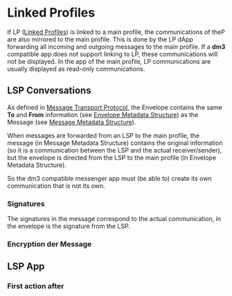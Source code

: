 # Linked Profiles

If LP ([Linked Profiles](lsp-overview.md)) is linked to a main profile, the communications of theP are also mirrored to the main profile. This is done by the LP dApp forwarding all incoming and outgoing messages to the main profile.
If a **dm3** compatible app does not support linking to LP, these communications will not be displayed. In the app of the main profile, LP communications are usually displayed as read-only communications.

## LSP Conversations

As defined in [Message Transport Protocol](../message-transport/mtp-transport.md#encryption-envelope-data-structure), the Envelope contains the same **To** and **From** information (see [Envelope Metadata Structure](../message-transport/mtp-transport.md#envelope-metadata-structure)) as the Message (see [Message Metadata Structure](../message-transport/mtp-transport.md#message-metadata-structure)).

When messages are forwarded from an LSP to the main profile, the message (in Message Metadata Structure) contains the original information (so it is a communication between the LSP and the actual receiver/sender), but the envelope is directed from the LSP to the main profile (in Envelope Metadata Structure).

So the dm3 compatible messenger app must (be able to) create its own communication that is not its own.

### Signatures

The signatures in the message correspond to the actual communication, in the envelope is the signature from the LSP.

### Encryption der Message


## LSP App

### First action after